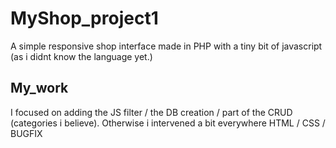 # MyShop_project1

A simple responsive shop interface made in PHP with a tiny bit of javascript (as i didnt know the language yet.)

## My_work

I focused on adding the JS filter / the DB creation / part of the CRUD (categories i believe).
Otherwise i intervened a bit everywhere HTML / CSS / BUGFIX
